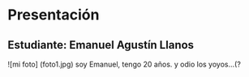 # Presentación

## Estudiante: Emanuel Agustín Llanos
![mi foto] (foto1.jpg)
 soy Emanuel, tengo 20 años.
y odio los yoyos...(? 
